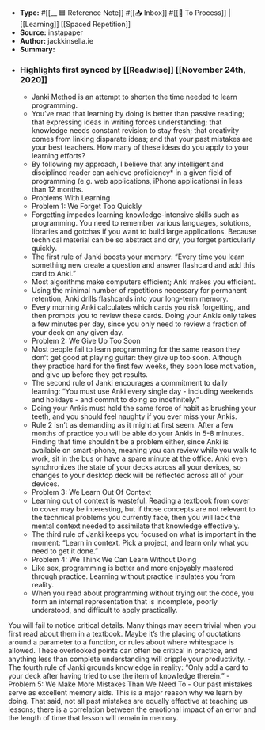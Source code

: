 - **Type:** #[[__ 🟦  Reference Note]] #[[📥 Inbox]] #[[📝 To Process]] | [[Learning]] [[Spaced Repetition]]
- **Source:**  instapaper
- **Author:** jackkinsella.ie
- **Summary:**
- ### Highlights first synced by [[Readwise]] [[November 24th, 2020]]
    - Janki Method is an attempt to shorten the time needed to learn programming. 
    - You’ve read that learning by doing is better than passive reading; that expressing ideas in writing forces understanding; that knowledge needs constant revision to stay fresh; that creativity comes from linking disparate ideas; and that your past mistakes are your best teachers. How many of these ideas do you apply to your learning efforts? 
    - By following my approach, I believe that any intelligent and disciplined reader can achieve proficiency* in a given field of programming (e.g. web applications, iPhone applications) in less than 12 months. 
    - Problems With Learning 
    - Problem 1: We Forget Too Quickly 
    - Forgetting impedes learning knowledge-intensive skills such as programming. You need to remember various languages, solutions, libraries and gotchas if you want to build large applications. Because technical material can be so abstract and dry, you forget particularly quickly. 
    - The first rule of Janki boosts your memory:
“Every time you learn something new create a question and answer flashcard and add this card to Anki.” 
    - Most algorithms make computers efficient; Anki makes you efficient. 
    - Using the minimal number of repetitions necessary for permanent retention, Anki drills flashcards into your long-term memory. 
    - Every morning Anki calculates which cards you risk forgetting, and then prompts you to review these cards. Doing your Ankis only takes a few minutes per day, since you only need to review a fraction of your deck on any given day. 
    - Problem 2: We Give Up Too Soon 
    - Most people fail to learn programming for the same reason they don’t get good at playing guitar: they give up too soon. Although they practice hard for the first few weeks, they soon lose motivation, and give up before they get results. 
    - The second rule of Janki encourages a commitment to daily learning:
“You must use Anki every single day - including weekends and holidays - and commit to doing so indefinitely.” 
    - Doing your Ankis must hold the same force of habit as brushing your teeth, and you should feel naughty if you ever miss your Ankis. 
    - Rule 2 isn’t as demanding as it might at first seem. After a few months of practice you will be able do your Ankis in 5-8 minutes. Finding that time shouldn’t be a problem either, since Anki is available on smart-phone, meaning you can review while you walk to work, sit in the bus or have a spare minute at the office. Anki even synchronizes the state of your decks across all your devices, so changes to your desktop deck will be reflected across all of your devices. 
    - Problem 3: We Learn Out Of Context 
    - Learning out of context is wasteful. Reading a textbook from cover to cover may be interesting, but if those concepts are not relevant to the technical problems you currently face, then you will lack the mental context needed to assimilate that knowledge effectively. 
    - The third rule of Janki keeps you focused on what is important in the moment:
“Learn in context. Pick a project, and learn only what you need to get it done.” 
    - Problem 4: We Think We Can Learn Without Doing 
    - Like sex, programming is better and more enjoyably mastered through practice. Learning without practice insulates you from reality. 
    - When you read about programming without trying out the code, you form an internal representation that is incomplete, poorly understood, and difficult to apply practically.

You will fail to notice critical details. Many things may seem trivial when you first read about them in a textbook. Maybe it’s the placing of quotations around a parameter to a function, or rules about where whitespace is allowed. These overlooked points can often be critical in practice, and anything less than complete understanding will cripple your productivity. 
    - The fourth rule of Janki grounds knowledge in reality:
“Only add a card to your deck after having tried to use the item of knowledge therein.” 
    - Problem 5: We Make More Mistakes Than We Need To 
    - Our past mistakes serve as excellent memory aids. This is a major reason why we learn by doing. That said, not all past mistakes are equally effective at teaching us lessons; there is a correlation between the emotional impact of an error and the length of time that lesson will remain in memory. 
